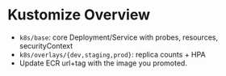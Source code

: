 # Kustomize Overview

- `k8s/base`: core Deployment/Service with probes, resources, securityContext
- `k8s/overlays/{dev,staging,prod}`: replica counts + HPA
- Update ECR url+tag with the image you promoted.
